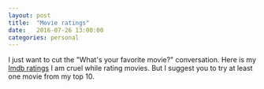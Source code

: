 ```yaml
---
layout: post
title:  "Movie ratings"
date:   2016-07-26 13:00:00
categories: personal
---
```


I just want to cut the "What's your favorite movie?" conversation. Here is my [Imdb ratings](http://www.imdb.com/user/ur20846269/ratings?start=1&view=detail&sort=release_date_us:asc&defaults=1&scb=0.03685502278286523)
I am cruel while rating movies. But I suggest you to try at least one movie from my top 10.
